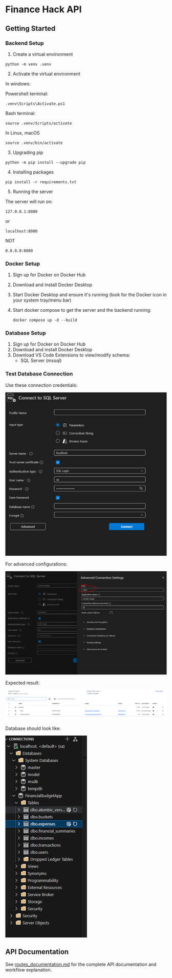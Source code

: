 # Finance Hack API

## Getting Started

### Backend Setup

1. Create a virtual environment

```
python -m venv .venv
```

2. Activate the virtual environment

In windows: 

Powershell terminal:
```
.venv\Scripts\Activate.ps1
```

Bash terminal:
```
source .venv/Scripts/activate
```


In Linux, macOS

```
source .venv/bin/activate
```

3. Upgrading pip

```
python -m pip install --upgrade pip
```

4. Installing packages

```
pip install -r requirements.txt
```

5. Running the server

The server will run on:

```
127.0.0.1:8080
```

or

```
localhost:8080
```

NOT

```
0.0.0.0:8080
```

### Docker Setup

1. Sign up for Docker on Docker Hub
2. Download and install Docker Desktop

3. Start Docker Desktop and ensure it's running (look for the Docker icon in your system tray/menu bar)

4. Start docker compose to get the server and the backend running:
   ```
   docker compose up -d --build
   ```

### Database Setup

1. Sign up for Docker on Docker Hub
2. Download and install Docker Desktop
3. Download VS Code Extensions to view/modify schema:
   - SQL Server (mssql)

### Test Database Connection

Use these connection credentials:

![alt text](public/image1.png)

For advanced configurations:

![alt text](public/image2.png)

Expected result:

![alt text](public/image3.png)

Database should look like:

![alt text](public/image.png)

## API Documentation

See [routes_documentation.md](routes_documentation.md) for the complete API documentation and workflow explanation.